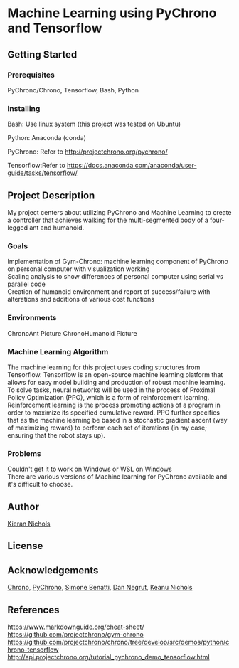 # Machine Learning using PyChrono and Tensorflow

## Getting Started

### Prerequisites
PyChrono/Chrono,
Tensorflow,
Bash,
Python

### Installing
Bash: Use linux system (this project was tested on Ubuntu)

Python: Anaconda (conda)

PyChrono: Refer to http://projectchrono.org/pychrono/

Tensorflow:Refer to https://docs.anaconda.com/anaconda/user-guide/tasks/tensorflow/


## Project Description
My project centers about utilizing PyChrono and Machine Learning to create a controller that achieves walking for the multi-segmented body of a four-legged ant and humanoid.  

### Goals
Implementation of Gym-Chrono: machine learning component of PyChrono on personal computer with visualization working  
Scaling analysis to show differences of personal computer using serial vs parallel code  
Creation of humanoid environment and report of success/failure with alterations and additions of various cost functions  

### Environments
ChronoAnt
Picture
ChronoHumanoid
Picture

### Machine Learning Algorithm
The machine learning for this project uses coding structures from Tensorflow. Tensorflow is an open-source machine learning platform that allows for easy model building and production of robust machine learning. To solve tasks, neural networks will be used in the process of Proximal Policy Optimization (PPO), which is a form of reinforcement learning. Reinforcement learning is the process promoting actions of a program in order to maximize its specified cumulative reward. PPO further specifies that as the machine learning be based in a stochastic gradient ascent (way of maximizing reward) to perform each set of iterations (in my case; ensuring that the robot stays up).


### Problems
Couldn't get it to work on Windows or WSL on Windows  
There are various versions of Machine learning for PyChrono available and it's difficult to choose.


## Author

[Kieran Nichols](https://github.com/kieran-nichols)

## License

## Acknowledgements

[Chrono](http://projectchrono.org/),  [PyChrono](https://projectchrono.org/pychrono/),  [Simone Benatti](https://github.com/Benatti1991),  [Dan Negrut](http://homepages.cae.wisc.edu/~negrut/),  [Keanu Nichols](https://github.com/kmn5409)

## References
https://www.markdownguide.org/cheat-sheet/
https://github.com/projectchrono/gym-chrono
https://github.com/projectchrono/chrono/tree/develop/src/demos/python/chrono-tensorflow
http://api.projectchrono.org/tutorial_pychrono_demo_tensorflow.html
